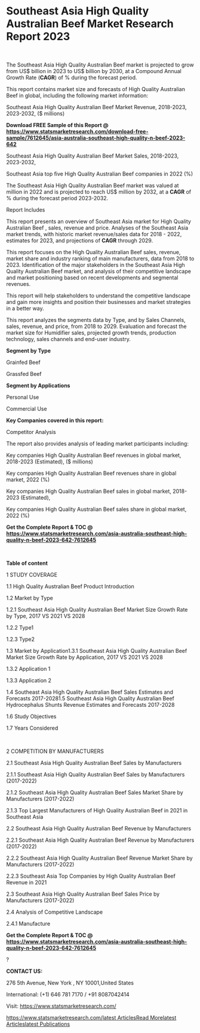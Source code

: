 <h1>Southeast Asia High Quality Australian Beef Market Research Report 2023</h1><br/><p>The Southeast Asia High Quality Australian Beef market is projected to grow from US$ billion in 2023 to US$ billion by 2030, at a Compound Annual Growth Rate (<strong>CAGR</strong>) of % during the forecast period.</p>
 
 
 
 <p>This report contains market size and forecasts of High Quality Australian Beef in global, including the following market information:</p>
 
 
 
 <p>Southeast Asia High Quality Australian Beef Market Revenue, 2018-2023, 2023-2032, ($ millions)</p>
 
 
 
 <p><strong>Download FREE Sample of this Report @ <a href="https://www.statsmarketresearch.com/download-free-sample/7612645/asia-australia-southeast-high-quality-n-beef-2023-642">https://www.statsmarketresearch.com/download-free-sample/7612645/asia-australia-southeast-high-quality-n-beef-2023-642</a></strong></p>
 
 
 
 <p>Southeast Asia High Quality Australian Beef Market Sales, 2018-2023, 2023-2032,</p>
 
 
 
 <p>Southeast Asia top five High Quality Australian Beef companies in 2022 (%)</p>
 
 
 
 <p>The Southeast Asia High Quality Australian Beef market was valued at million in 2022 and is projected to reach US$ million by 2032, at a <strong>CAGR</strong> of % during the forecast period 2023-2032.</p>
 
 
 
 <p>Report Includes</p>
 
 
 
 <p>This report presents an overview of Southeast Asia market for High Quality Australian Beef , sales, revenue and price. Analyses of the Southeast Asia market trends, with historic market revenue/sales data for 2018 - 2022, estimates for 2023, and projections of <strong>CAGR</strong> through 2029.</p>
 
 
 
 <p>This report focuses on the High Quality Australian Beef sales, revenue, market share and industry ranking of main manufacturers, data from 2018 to 2023. Identification of the major stakeholders in the Southeast Asia High Quality Australian Beef market, and analysis of their competitive landscape and market positioning based on recent developments and segmental revenues.</p>
 
 
 
 <p>This report will help stakeholders to understand the competitive landscape and gain more insights and position their businesses and market strategies in a better way.</p>
 
 
 
 <p>This report analyzes the segments data by Type, and by Sales Channels, sales, revenue, and price, from 2018 to 2029. Evaluation and forecast the market size for Humidifier sales, projected growth trends, production technology, sales channels and end-user industry.</p>
 
 
 
 <p><strong>Segment by Type</strong></p>
 
 
 
 <p>Grainfed Beef</p>
 
 
 
 <p>Grassfed Beef</p>
 
 
 
 <p><strong>Segment <strong><strong>by Applications</strong></strong></strong></p>
 
 
 
 <p>Personal Use</p>
 
 
 
 <p>Commercial Use</p>
 
 
 
 <p><strong>Key Companies covered in this report:</strong></p>
 
 
 
 <p>Competitor Analysis</p>
 
 
 
 <p>The report also provides analysis of leading market participants including:</p>
 
 
 
 <p>Key companies High Quality Australian Beef revenues in global market, 2018-2023 (Estimated), ($ millions)</p>
 
 
 
 <p>Key companies High Quality Australian Beef revenues share in global market, 2022 (%)</p>
 
 
 
 <p>Key companies High Quality Australian Beef sales in global market, 2018-2023 (Estimated),</p>
 
 
 
 <p>Key companies High Quality Australian Beef sales share in global market, 2022 (%)</p>
 
 
 
 <div><b>Get the Complete Report & TOC @ <a href="https://www.statsmarketresearch.com/asia-australia-southeast-high-quality-n-beef-2023-642-7612645">https://www.statsmarketresearch.com/asia-australia-southeast-high-quality-n-beef-2023-642-7612645</a></b></div>
 
 
 
 <p><br />
 
 <b>Table of content</b></p>
 
 
 
 <p>1 STUDY COVERAGE<br />
 
 1.1 High Quality Australian Beef Product Introduction<br />
 
 1.2 Market by Type<br />
 
 1.2.1 Southeast Asia High Quality Australian Beef Market Size Growth Rate by Type, 2017 VS 2021 VS 2028<br />
 
 1.2.2 Type1<br />
 
 1.2.3 Type2<br />
 
 1.3 Market by Application1.3.1 Southeast Asia High Quality Australian Beef Market Size Growth Rate by Application, 2017 VS 2021 VS 2028<br />
 
 1.3.2 Application 1<br />
 
 1.3.3 Application 2<br />
 
 1.4 Southeast Asia High Quality Australian Beef Sales Estimates and Forecasts 2017-20281.5 Southeast Asia High Quality Australian Beef Hydrocephalus Shunts Revenue Estimates and Forecasts 2017-2028<br />
 
 1.6 Study Objectives<br />
 
 1.7 Years Considered<br />
 
 <br />
 
 2 COMPETITION BY MANUFACTURERS<br />
 
 2.1 Southeast Asia High Quality Australian Beef Sales by Manufacturers<br />
 
 2.1.1 Southeast Asia High Quality Australian Beef Sales by Manufacturers (2017-2022)<br />
 
 2.1.2 Southeast Asia High Quality Australian Beef Sales Market Share by Manufacturers (2017-2022)<br />
 
 2.1.3 Top Largest Manufacturers of High Quality Australian Beef in 2021 in Southeast Asia<br />
 
 2.2 Southeast Asia High Quality Australian Beef Revenue by Manufacturers<br />
 
 2.2.1 Southeast Asia High Quality Australian Beef Revenue by Manufacturers (2017-2022)<br />
 
 2.2.2 Southeast Asia High Quality Australian Beef Revenue Market Share by Manufacturers (2017-2022)<br />
 
 2.2.3 Southeast Asia Top Companies by High Quality Australian Beef Revenue in 2021<br />
 
 2.3 Southeast Asia High Quality Australian Beef Sales Price by Manufacturers (2017-2022)<br />
 
 2.4 Analysis of Competitive Landscape<br />
 
 2.4.1 Manufacture</p>
 
 
 
 <div><b>Get the Complete Report & TOC @ <a href="https://www.statsmarketresearch.com/asia-australia-southeast-high-quality-n-beef-2023-642-7612645">https://www.statsmarketresearch.com/asia-australia-southeast-high-quality-n-beef-2023-642-7612645</a></b></div>
 
 
 
 <p>? </p>
 
 
 
 <p><b>CONTACT US:</b><br />
 
 276 5th Avenue, New York , NY 10001,United States<br />
 
 International: (+1) 646 781 7170 / +91 8087042414<br />
 
 Visit: <a href="https://www.statsmarketresearch.com/">https://www.statsmarketresearch.com/</a><br />
 
 <a href="https://gyeongbokgung.com">https://www.statsmarketresearch.com/</a><a href="https://hallyeomaritime.com">latest Articles</a><a href="https://jingwansa.com">Read More</a><a href="https://nguoiviet.jp/">latest Articles</a><a href="https://www.intelmarketresearch.com/">latest Publications</a></p>